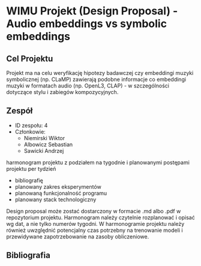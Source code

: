 # WIMU Projekt (Design Proposal) - Audio embeddings vs symbolic embeddings 

## Cel Projektu

Projekt ma na celu weryfikację hipotezy badawczej czy embeddingi muzyki symbolicznej (np. CLaMP) zawierają podobne informacje co embeddingi muzyki w formatach audio (np. OpenL3, CLAP) - w szczególności dotyczące stylu i zabiegów kompozycyjnych.

## Zespół

* ID zespołu: 4
* Członkowie: 
    * Niemirski Wiktor
    * Albowicz Sebastian
    * Sawicki Andrzej





harmonogram projektu z podziałem na tygodnie i planowanymi postępami projektu per
tydzień

* bibliografię
* planowany zakres eksperymentów
* planowaną funkcjonalność programu
* planowany stack technologiczny

  
Design proposal może zostać dostarczony w formacie .md albo .pdf w repozytorium projektu.
Harmonogram należy czytelnie rozplanować i opisać wg dat, a nie tylko numerów tygodni.
W harmonogramie projektu należy również uwzględnić potencjalny czas potrzebny na trenowanie
modeli i przewidywane zapotrzebowanie na zasoby obliczeniowe.

## Bibliografia

